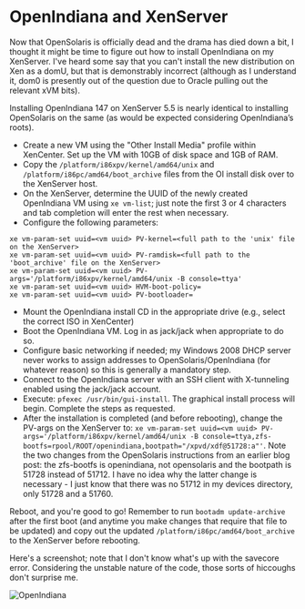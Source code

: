 # OpenIndiana and XenServer

Now that OpenSolaris is officially dead and the drama has died down a bit, I thought it might be time to figure out how to install OpenIndiana on my XenServer. I've heard some say that you can't install the new distribution on Xen as a domU, but that is demonstrably incorrect (although as I understand it, dom0 is presently out of the question due to Oracle pulling out the relevant xVM bits).

Installing OpenIndiana 147 on XenServer 5.5 is nearly identical to installing OpenSolaris on the same (as would be expected considering OpenIndiana’s roots).

* Create a new VM using the "Other Install Media" profile within XenCenter. Set up the VM with 10GB of disk space and 1GB of RAM.
* Copy the `/platform/i86xpv/kernel/amd64/unix` and `/platform/i86pc/amd64/boot_archive` files from the OI install disk over to the XenServer host.
* On the XenServer, determine the UUID of the newly created OpenIndiana VM using `xe vm-list`; just note the first 3 or 4 characters and tab completion will enter the rest when necessary.
* Configure the following parameters:

~~~~ {.bash}
xe vm-param-set uuid=<vm uuid> PV-kernel=<full path to the 'unix' file on the XenServer>
xe vm-param-set uuid=<vm uuid> PV-ramdisk=<full path to the 'boot_archive' file on the XenServer>
xe vm-param-set uuid=<vm uuid> PV-args='/platform/i86xpv/kernel/amd64/unix -B console=ttya'
xe vm-param-set uuid=<vm uuid> HVM-boot-policy=
xe vm-param-set uuid=<vm uuid> PV-bootloader=
~~~~

* Mount the OpenIndiana install CD in the appropriate drive (e.g., select the correct ISO in XenCenter)
* Boot the OpenIndiana VM. Log in as jack/jack when appropriate to do so.
* Configure basic networking if needed; my Windows 2008 DHCP server never works to assign addresses to OpenSolaris/OpenIndiana (for whatever reason) so this is generally a mandatory step.
* Connect to the OpenIndiana server with an SSH client with X-tunneling enabled using the jack/jack account.
* Execute: `pfexec /usr/bin/gui-install`. The graphical install process will begin. Complete the steps as requested.
* After the installation is completed (and before rebooting), change the PV-args on the XenServer to: `xe vm-param-set uuid=<vm uuid> PV-args='/platform/i86xpv/kernel/amd64/unix -B console=ttya,zfs-bootfs=rpool/ROOT/openindiana,bootpath="/xpvd/xdf@51728:a"'`. Note the two changes from the OpenSolaris instructions from an earlier blog post: the zfs-bootfs is openindiana, not opensolaris and the bootpath is 51728 instead of 51712. I have no idea why the latter change is necessary - I just know that there was no 51712 in my devices directory, only 51728 and a 51760.

Reboot, and you're good to go! Remember to run `bootadm update-archive` after the first boot (and anytime you make changes that require that file to be updated) and copy out the updated `/platform/i86pc/amd64/boot_archive` to the XenServer before rebooting.

Here's a screenshot; note that I don't know what's up with the savecore error. Considering the unstable nature of the code, those sorts of hiccoughs don't surprise me.

![OpenIndiana](https://ser.endipito.us/file/oi.png)
